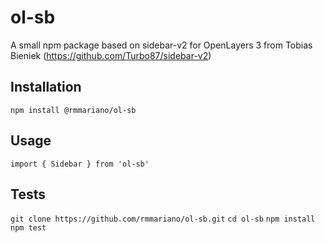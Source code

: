 ol-sb
=========

A small npm package based on sidebar-v2 for OpenLayers 3 from Tobias Bieniek (https://github.com/Turbo87/sidebar-v2)


## Installation

  `npm install @rmmariano/ol-sb`


## Usage

    import { Sidebar } from 'ol-sb'  


## Tests

  `git clone https://github.com/rmmariano/ol-sb.git`
  `cd ol-sb`
  `npm install`
  `npm test`
